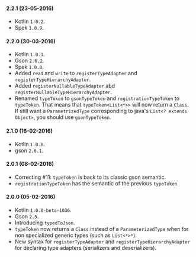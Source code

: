 
#### 2.2.1 (23-05-2016)

 * Kotlin `1.0.2`.
 * Spek `1.0.9`.

#### 2.2.0 (30-03-2016)

 * Kotlin `1.0.1`.
 * Gson `2.6.2`.
 * Spek `1.0.0`.
 * Added `read` and `write` to `registerTypeAdapter` and `registerTypeHierarchyAdapter`.
 * Added `registerNullableTypeAdapter` abd `registerNullableTypeHierarchyAdapter`.
 * Renamed `typeToken` to `gsonTypeToken` and `registrationTypeToken` to `typeToken`. That means that `typeToken<List<*>>` will now return a `Class`.
   If still want a `ParametrizedType` corresponding to java's `List<? extends Object>`, you should use `gsonTypeToken`.

#### 2.1.0 (16-02-2016)
 * Kotlin `1.0.0`.
 * gson `2.6.1`.

#### 2.0.1 (08-02-2016)
 * Correcting #11: `typeToken` is back to its classic gson semantic.
 * `registrationTypeToken` has the semantic of the previous `typeToken`.

#### 2.0.0 (05-02-2016)
 * Kotlin `1.0.0-beta-1036`.
 * Gson `2.5`.
 * Introducing `typedToJson`.
 * `typeToken` now returns a `Class` instead of a `ParameterizedType` when for non specialized generic types (such as `List<*>*`).
 * New syntax for `registerTypeAdapter` and `registerTypeHierarchyAdapter` for declaring type adapters (serializers and deserializers).
 